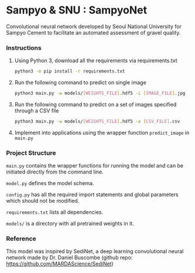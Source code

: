 # **Sampyo & SNU : SampyoNet**

Convolutional neural network developed by Seoul National University for Sampyo Cement to facilitate an automated assessment of gravel quality.



### Instructions

1. Using Python 3, download all the requirements via requirements.txt

   ```bash
   python3 -m pip install -r requirements.txt
   ```

2. Run the following command to predict on single image

   ```bash
   python3 main.py -w models/[WEIGHTS_FILE].hdf5 -i [IMAGE_FILE].jpg
   ```

3. Run the following command to predict on a set of images specified through a CSV file

   ```bash
   python3 main.py -w models/[WEIGHTS_FILE].hdf5 -a [CSV_FILE].csv
   ```

4. Implement into applications using the wrapper function `predict_image` in `main.py`



### Project Structure

`main.py` contains the wrapper functions for running the model and can be initiated directly from the command line.

`model.py` defines the model schema.

`config.py` has all the required import statements and global parameters which should not be modified.

`requirements.txt` lists all dependencies.

`models/` is a directory with all pretrained weights in it.



### Reference

This model was inspired by SediNet, a deep learning convolutional neural network made by Dr. Daniel Buscombe (github repo: https://github.com/MARDAScience/SediNet)